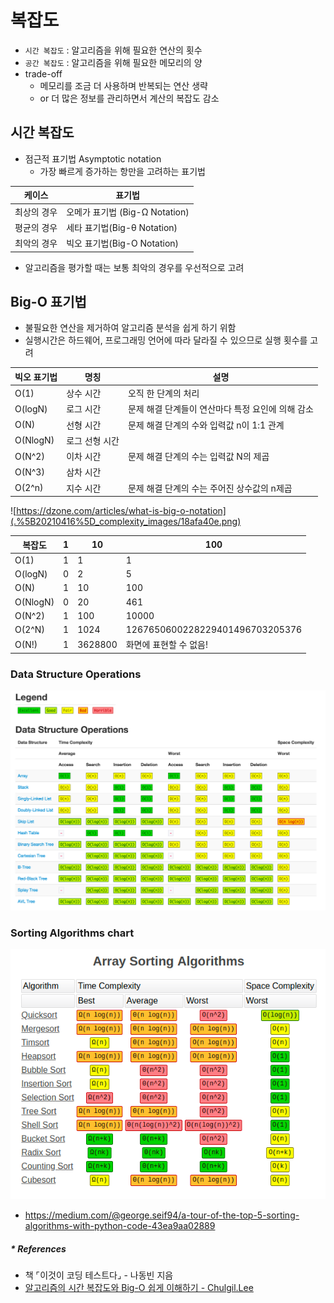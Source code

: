 # 복잡도
- `시간 복잡도` : 알고리즘을 위해 필요한 연산의 횟수
- `공간 복잡도` : 알고리즘을 위해 필요한 메모리의 양
- trade-off
  - 메모리를 조금 더 사용하며 반복되는 연산 생략
  - or 더 많은 정보를 관리하면서 계산의 복잡도 감소

## 시간 복잡도
- 점근적 표기법 Asymptotic notation
  - 가장 빠르게 증가하는 항만을 고려하는 표기법

| 케이스    | 표기법                      |
|--------|--------------------------|
| 최상의 경우 | 오메가 표기법 (Big-Ω Notation) |
| 평균의 경우 | 세타 표기법(Big-θ Notation)   |
| 최악의 경우 | 빅오 표기법(Big-O Notation)   |

- 알고리즘을 평가할 때는 보통 최악의 경우를 우선적으로 고려

## Big-O 표기법
- 불필요한 연산을 제거하여 알고리즘 분석을 쉽게 하기 위함
- 실행시간은 하드웨어, 프로그래밍 언어에 따라 달라질 수 있으므로 실행 횟수를 고려

| 빅오 표기법   | 명칭       | 설명                           |
|----------|----------|------------------------------|
| O(1)     | 상수 시간    | 오직 한 단계의 처리                  |
| O(logN)  | 로그 시간    | 문제 해결 단계들이 연산마다 특정 요인에 의해 감소 |
| O(N)     | 선형 시간    | 문제 해결 단계의 수와 입력값 n이 1:1 관계   |
| O(NlogN) | 로그 선형 시간 |                              |
| O(N^2)   | 이차 시간    | 문제 해결 단계의 수는 입력값 N의 제곱       |
| O(N^3)   | 삼차 시간    |                              |
| O(2^n)   | 지수 시간    | 문제 해결 단계의 수는 주어진 상수값의 n제곱    |

![https://dzone.com/articles/what-is-big-o-notation](.%5B20210416%5D_complexity_images/18afa40e.png)

| 복잡도      | 1   | 10      | 100                             |
|----------|-----|---------|---------------------------------|
| O(1)     | 1   | 1       | 1                               |
| O(logN)  | 0   | 2       | 5                               |
| O(N)     | 1   | 10      | 100                             |
| O(NlogN) | 0   | 20      | 461                             |
| O(N^2)   | 1   | 100     | 10000                           |
| O(2^N)   | 1   | 1024    | 1267650600228229401496703205376 |
| O(N!)    | 1   | 3628800 | 화면에 표현할 수 없음!                   |

### Data Structure Operations
![Data Structure Operations](.%5B20210416%5D_complexity_images/01c49f93.png)

### Sorting Algorithms chart
![Sorting Algorithms chart](.%5B20210416%5D_complexity_images/1c730c85.png)
- https://medium.com/@george.seif94/a-tour-of-the-top-5-sorting-algorithms-with-python-code-43ea9aa02889

##### * References
- 책 ⌜이것이 코딩 테스트다⌟ - 나동빈 지음
- [알고리즘의 시간 복잡도와 Big-O 쉽게 이해하기 - Chulgil.Lee](https://blog.chulgil.me/algorithm/#:~:text=%EC%BB%B4%ED%93%A8%ED%84%B0%20%ED%94%84%EB%A1%9C%EA%B7%B8%EB%9E%98%EB%B0%8D%EC%97%90%EC%84%9C%EB%8F%84%20%EC%8B%9C%EA%B0%84%EB%B3%B5%EC%9E%A1%EB%8F%84,%EB%A5%BC%20%EC%8B%9C%EA%B0%84%EB%B3%B5%EC%9E%A1%EB%8F%84%EB%A1%9C%20%EB%82%98%ED%83%80%EB%82%B8%EB%8B%A4.)
